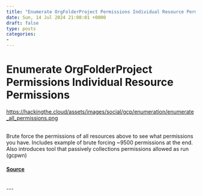 ```yaml
---
title: "Enumerate OrgFolderProject Permissions Individual Resource Permissions"
date: Sun, 14 Jul 2024 21:08:01 +0000
draft: false
type: posts
categories: 
- 
---
```

# Enumerate OrgFolderProject Permissions Individual Resource Permissions
https://hackingthe.cloud/assets/images/social/gcp/enumeration/enumerate_all_permissions.png
<br/>

<br/>
Brute force the permissions of all resources above to see what permissions you have. Includes example of brute forcing ~9500 permissions at the end. Also introduces tool that passively collections permissions allowed as run (gcpwn)

#### [Source](https://hackingthe.cloud/gcp/enumeration/enumerate_all_permissions/)

<br/>
---
